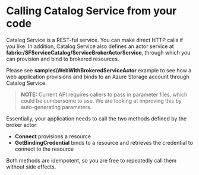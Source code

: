# Calling Catalog Service from your code
Catalog Service is a REST-ful service. You can make direct HTTP calls if you like. In addition, Catalog Service also defines an actor service at **fabric:/SFServiceCatalog/ServiceBrokerActorService**, through which you can provision and bind to brokered resources.

Please see **samples\WebWithBrokeredServiceActor** example to see how a web application provisions and binds to an Azure Storage account through Catalog Service. 

> **NOTE:** Current API requires callers to pass in parameter files, which could be cumbersome to use. We are looking at improving this by auto-generating parameters.

Essentially, your application needs to call the two methods defined by the broker actor:

* **Connect** provisions a resource
* **GetBindingCredential** binds to a resource and retrieves the credential to connect to the resource

Both methods are idempotent, so you are free to repeatedly call them without side effects.